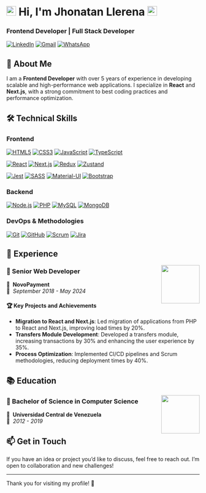 # <img src="https://media.giphy.com/media/hvRJCLFzcasrR4ia7z/giphy.gif" width=25>  Hi, I'm Jhonatan Llerena <img src="https://media.giphy.com/media/hvRJCLFzcasrR4ia7z/giphy.gif" width=25> 

### Frontend Developer | Full Stack Developer

[![LinkedIn](https://img.shields.io/badge/-LinkedIn-blue?style=flat-square&logo=Linkedin&logoColor=white)](https://www.linkedin.com/in/jhonatan-llerena/)
[![Gmail](https://img.shields.io/badge/-Gmail-red?style=flat-square&logo=Gmail&logoColor=white)](mailto:jonlle19@gmail.com)
[![WhatsApp](https://img.shields.io/badge/WhatsApp-25D366?style=flat&logo=whatsapp&logoColor=white)](https://wa.me/573146124693)

## 🚀 About Me

I am a **Frontend Developer** with over 5 years of experience in developing scalable and high-performance web applications. I specialize in **React** and **Next.js**, with a strong commitment to best coding practices and performance optimization.


## 🛠️ Technical Skills

### Frontend 
  [![HTML5](https://img.shields.io/badge/HTML5-E34F26?style=flat&logo=html5&logoColor=white)](https://developer.mozilla.org/en-US/docs/Web/HTML) 
  [![CSS3](https://img.shields.io/badge/CSS3-1572B6?style=flat&logo=css3&logoColor=white)](https://developer.mozilla.org/en-US/docs/Web/CSS) 
  [![JavaScript](https://img.shields.io/badge/JavaScript-F7DF1E?style=flat&logo=javascript&logoColor=black)](https://developer.mozilla.org/en-US/docs/Web/JavaScript)
  [![TypeScript](https://img.shields.io/badge/TypeScript-3178C6?style=flat&logo=typescript&logoColor=white)](https://www.typescriptlang.org/)
  
  [![React](https://img.shields.io/badge/React-61DAFB?style=flat&logo=react&logoColor=black)](https://reactjs.org/) 
  [![Next.js](https://img.shields.io/badge/Next.js-000000?style=flat&logo=next.js&logoColor=white)](https://nextjs.org/)
  [![Redux](https://img.shields.io/badge/Redux-764ABC?style=flat&logo=redux&logoColor=white)](https://redux.js.org/) 
  [![Zustand](https://img.shields.io/badge/Zustand-007ACC?style=flat&logo=react&logoColor=white)](https://github.com/pmndrs/zustand)

  [![Jest](https://img.shields.io/badge/Jest-C21325?style=flat&logo=jest&logoColor=white)](https://jestjs.io/) 
  [![SASS](https://img.shields.io/badge/SASS-CC6699?style=flat&logo=sass&logoColor=white)](https://sass-lang.com/) 
  [![Material-UI](https://img.shields.io/badge/Material--UI-0081CB?style=flat&logo=mui&logoColor=white)](https://mui.com/)
  [![Bootstrap](https://img.shields.io/badge/Bootstrap-563D7C?style=flat&logo=bootstrap&logoColor=white)](https://getbootstrap.com/)

### Backend
  [![Node.js](https://img.shields.io/badge/Node.js-339933?style=flat&logo=nodedotjs&logoColor=white)](https://nodejs.org/) 
  [![PHP](https://img.shields.io/badge/PHP-777BB4?style=flat&logo=php&logoColor=white)](https://www.php.net/)
  [![MySQL](https://img.shields.io/badge/MySQL-4479A1?style=flat&logo=mysql&logoColor=white)](https://www.mysql.com/) 
  [![MongoDB](https://img.shields.io/badge/MongoDB-47A248?style=flat&logo=mongodb&logoColor=white)](https://www.mongodb.com/)

### DevOps & Methodologies
  [![Git](https://img.shields.io/badge/Git-F05032?style=flat&logo=git&logoColor=white)](https://git-scm.com/) 
  [![GitHub](https://img.shields.io/badge/GitHub-181717?style=flat&logo=github&logoColor=white)](https://github.com/)
  [![Scrum](https://img.shields.io/badge/Scrum-007AA3?style=flat&logo=scrum&logoColor=white)](https://www.atlassian.com/agile/scrum) 
  [![Jira](https://img.shields.io/badge/Jira-0052CC?style=flat&logo=jira&logoColor=white)](https://www.atlassian.com/software/jira)

## 💼 Experience
<img align="right" height="100px" src="https://media.licdn.com/dms/image/v2/C560BAQFcWYYaGLmJvg/company-logo_200_200/company-logo_200_200/0/1630655692238/novopayment_logo?e=1739404800&v=beta&t=0qIhCXhWLiLFAK8Xjpbsg05QXOSAJmloni9_EWKgJEo" />

### 📖 Senior Web Developer
📍 **&nbsp;NovoPayment**\
📆 *&nbsp;September 2018 - May 2024*

#### 🏆 Key Projects and Achievements
- **Migration to React and Next.js**: Led migration of applications from PHP to React and Next.js, improving load times by 20%.
- **Transfers Module Development**: Developed a transfers module, increasing transactions by 30% and enhancing the user experience by 35%.
- **Process Optimization**: Implemented CI/CD pipelines and Scrum methodologies, reducing deployment times by 40%.

## 📚 Education
<img align="right" height="100px" src="https://seeklogo.com/images/U/universidad-central-de-venezuela-logo-FFDDFD0A25-seeklogo.com.png" />

### 📖 Bachelor of Science in Computer Science
📍 **&nbsp;Universidad Central de Venezuela**\
📆 *&nbsp;2012 - 2019*

## 📫 Get in Touch
If you have an idea or project you’d like to discuss, feel free to reach out. I’m open to collaboration and new challenges!

---

Thank you for visiting my profile! 🚀

